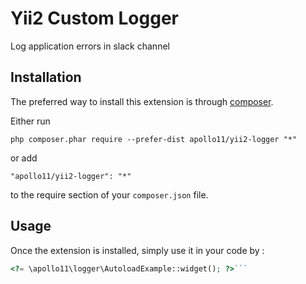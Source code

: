 Yii2 Custom Logger
==================
Log application errors in slack channel

Installation
------------

The preferred way to install this extension is through [composer](http://getcomposer.org/download/).

Either run

```
php composer.phar require --prefer-dist apollo11/yii2-logger "*"
```

or add

```
"apollo11/yii2-logger": "*"
```

to the require section of your `composer.json` file.


Usage
-----

Once the extension is installed, simply use it in your code by  :

```php
<?= \apollo11\logger\AutoloadExample::widget(); ?>```

